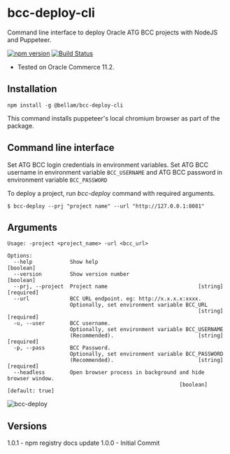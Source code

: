 # bcc-deploy-cli

Command line interface to deploy Oracle ATG BCC projects with NodeJS and Puppeteer.

[![npm version](https://img.shields.io/npm/v/@bellam/bcc-deploy-cli.svg?style=flat)](https://www.npmjs.com/package/@bellam/bcc-deploy-cli)
[![Build Status](https://travis-ci.org/bellam/bcc-deploy-cli.svg?branch=master)](https://travis-ci.org/bellam/bcc-deploy-cli)

- Tested on Oracle Commerce 11.2.

## Installation

`npm install -g @bellam/bcc-deploy-cli`

This command installs puppeteer's local chromium browser as part of the package.

## Command line interface

Set ATG BCC login credentials in environment variables. Set ATG BCC username in environment variable `BCC_USERNAME` and ATG BCC password in environment variable `BCC_PASSWORD`

To deploy a project, run _bcc-deploy_ command with required arguments.

`$ bcc-deploy --prj "project name" --url "http://127.0.0.1:8081"`

## Arguments

```
Usage: -project <project_name> -url <bcc_url>

Options:
  --help            Show help                                          [boolean]
  --version         Show version number                                [boolean]
  --prj, --project  Project name                             [string] [required]
  --url             BCC URL endpoint. eg: http://x.x.x.x:xxxx.
                    Optionally, set environment variable BCC_URL
                                                             [string] [required]
  -u, --user        BCC username.
                    Optionally, set environment variable BCC_USERNAME
                    (Recommended).                           [string] [required]
  -p, --pass        BCC Password.
                    Optionally, set environment variable BCC_PASSWORD
                    (Recommended).                           [string] [required]
  --headless        Open browser process in background and hide browser window.
                                                       [boolean] [default: true]
```

![bcc-deploy](https://user-images.githubusercontent.com/1712809/91556676-bca7f200-e950-11ea-89ab-5c6062cdca46.png)

## Versions

1.0.1 - npm registry docs update
1.0.0 - Initial Commit
